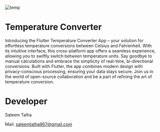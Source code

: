![temp](https://github.com/Saleem-Talha/Calculator-App/assets/121040503/d8af5a8a-3b18-4bb2-906e-357271638bd4)
# Temperature Converter
Introducing the Flutter Temperature Converter App – your solution for effortless temperature conversions between Celsius and Fahrenheit. With its intuitive interface, this cross-platform app offers a seamless experience, allowing you to swiftly switch between temperature units. Say goodbye to manual calculations and embrace the simplicity of real-time, bi-directional conversions. Built with Flutter, the app combines modern design with privacy-conscious processing, ensuring your data stays secure. Join us in the world of open-source collaboration and be a part of refining the art of temperature conversion.

# Developer
Saleem Talha

Mail:  [saleemtalha967@gmail.com](https://mail.google.com/mail/u/0/#inbox?compose=GTvVlcSKhcBvzTMFXqQSFLsWHJzhKjzFjgQLzZcGHzqNjrnhFLbtNwpRHCNMLQllFBdnKvDkWQwxK)  
